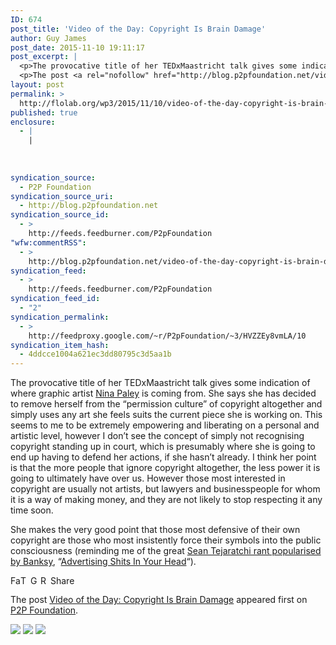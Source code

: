 ```yaml
---
ID: 674
post_title: 'Video of the Day: Copyright Is Brain Damage'
author: Guy James
post_date: 2015-11-10 19:11:17
post_excerpt: |
  <p>The provocative title of her TEDxMaastricht talk gives some indication of where graphic artist Nina Paley is coming from. She says she has decided to remove herself from the &ldquo;permission culture&rdquo; of copyright altogether and simply uses any art she feels suits the current piece she is working on. This seems to me to be [&hellip;]</p>
  <p>The post <a rel="nofollow" href="http://blog.p2pfoundation.net/video-of-the-day-copyright-is-brain-damage/2015/11/10">Video of the Day: Copyright Is Brain Damage</a> appeared first on <a rel="nofollow" href="http://blog.p2pfoundation.net/">P2P Foundation</a>.</p>
layout: post
permalink: >
  http://flolab.org/wp3/2015/11/10/video-of-the-day-copyright-is-brain-damage/
published: true
enclosure:
  - |
    |
        
        
        
syndication_source:
  - P2P Foundation
syndication_source_uri:
  - http://blog.p2pfoundation.net
syndication_source_id:
  - >
    http://feeds.feedburner.com/P2pFoundation
"wfw:commentRSS":
  - >
    http://blog.p2pfoundation.net/video-of-the-day-copyright-is-brain-damage/2015/11/10/feed
syndication_feed:
  - >
    http://feeds.feedburner.com/P2pFoundation
syndication_feed_id:
  - "2"
syndication_permalink:
  - >
    http://feedproxy.google.com/~r/P2pFoundation/~3/HVZZEy8vmLA/10
syndication_item_hash:
  - 4ddcce1004a621ec3dd80795c3d5aa1b
---
```

The provocative title of her TEDxMaastricht talk gives some indication of where graphic artist [Nina Paley][1] is coming from. She says she has decided to remove herself from the “permission culture” of copyright altogether and simply uses any art she feels suits the current piece she is working on. This seems to me to be extremely empowering and liberating on a personal and artistic level, however I don’t see the concept of simply not recognising copyright standing up in court, which is presumably where she is going to end up having to defend her actions, if she hasn’t already. I think her point is that the more people that ignore copyright altogether, the less power it is going to ultimately have over us. However those most interested in copyright are usually not artists, but lawyers and businesspeople for whom it is a way of making money, and they are not likely to stop respecting it any time soon.

She makes the very good point that those most defensive of their own copyright are those who most insistently force their symbols into the public consciousness (reminding me of the great [Sean Tejaratchi rant popularised by Banksy][2], “[Advertising Shits In Your Head][3]“).



<a class="a2a_button_facebook" href="http://www.addtoany.com/add_to/facebook?linkurl=http%3A%2F%2Fblog.p2pfoundation.net%2Fvideo-of-the-day-copyright-is-brain-damage%2F2015%2F11%2F10&linkname=Video%20of%20the%20Day%3A%20Copyright%20Is%20Brain%20Damage" title="Facebook" rel="nofollow"><img src="http://blog.p2pfoundation.net/wp-content/plugins/add-to-any/icons/facebook.png" width="16" height="16" alt="Facebook" /></a><a class="a2a_button_twitter" href="http://www.addtoany.com/add_to/twitter?linkurl=http%3A%2F%2Fblog.p2pfoundation.net%2Fvideo-of-the-day-copyright-is-brain-damage%2F2015%2F11%2F10&linkname=Video%20of%20the%20Day%3A%20Copyright%20Is%20Brain%20Damage" title="Twitter" rel="nofollow"><img src="http://blog.p2pfoundation.net/wp-content/plugins/add-to-any/icons/twitter.png" width="16" height="16" alt="Twitter" /></a><a class="a2a_button_google_plus" href="http://www.addtoany.com/add_to/google_plus?linkurl=http%3A%2F%2Fblog.p2pfoundation.net%2Fvideo-of-the-day-copyright-is-brain-damage%2F2015%2F11%2F10&linkname=Video%20of%20the%20Day%3A%20Copyright%20Is%20Brain%20Damage" title="Google+" rel="nofollow"><img src="http://blog.p2pfoundation.net/wp-content/plugins/add-to-any/icons/google_plus.png" width="16" height="16" alt="Google+" /></a><a class="a2a_button_reddit" href="http://www.addtoany.com/add_to/reddit?linkurl=http%3A%2F%2Fblog.p2pfoundation.net%2Fvideo-of-the-day-copyright-is-brain-damage%2F2015%2F11%2F10&linkname=Video%20of%20the%20Day%3A%20Copyright%20Is%20Brain%20Damage" title="Reddit" rel="nofollow"><img src="http://blog.p2pfoundation.net/wp-content/plugins/add-to-any/icons/reddit.png" width="16" height="16" alt="Reddit" /></a><a class="a2a_dd a2a_target addtoany_share_save" href="https://www.addtoany.com/share#url=http%3A%2F%2Fblog.p2pfoundation.net%2Fvideo-of-the-day-copyright-is-brain-damage%2F2015%2F11%2F10&title=Video%20of%20the%20Day%3A%20Copyright%20Is%20Brain%20Damage" id="wpa2a_2"><img src="http://blog.p2pfoundation.net/wp-content/plugins/add-to-any/share_save_120_16.png" width="120" height="16" alt="Share" /></a>

The post <a rel="nofollow" href="http://blog.p2pfoundation.net/video-of-the-day-copyright-is-brain-damage/2015/11/10">Video of the Day: Copyright Is Brain Damage</a> appeared first on <a rel="nofollow" href="http://blog.p2pfoundation.net/">P2P Foundation</a>.

<div class="feedflare">
  <a href="http://feeds.feedburner.com/~ff/P2pFoundation?a=HVZZEy8vmLA:g-jdfE9dI38:7Q72WNTAKBA"><img src="http://feeds.feedburner.com/~ff/P2pFoundation?d=7Q72WNTAKBA" border="0" /></img></a> <a href="http://feeds.feedburner.com/~ff/P2pFoundation?a=HVZZEy8vmLA:g-jdfE9dI38:D7DqB2pKExk"><img src="http://feeds.feedburner.com/~ff/P2pFoundation?i=HVZZEy8vmLA:g-jdfE9dI38:D7DqB2pKExk" border="0" /></img></a> <a href="http://feeds.feedburner.com/~ff/P2pFoundation?a=HVZZEy8vmLA:g-jdfE9dI38:2mJPEYqXBVI"><img src="http://feeds.feedburner.com/~ff/P2pFoundation?d=2mJPEYqXBVI" border="0" /></img></a>
</div>

<img src="http://feeds.feedburner.com/~r/P2pFoundation/~4/HVZZEy8vmLA" height="1" width="1" alt="" />

 [1]: http://blog.p2pfoundation.net/is-culture-a-commons-or-is-it-free/2011/07/16
 [2]: https://boingboing.net/2012/03/13/is-banksy-on-advertising-p.html
 [3]: http://strikemag.org/advertising-shits-in-your-head/